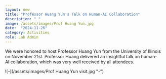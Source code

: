 ```yaml
---
layout: new
title: "Professor Huang Yun's Talk on Human-AI Collaboration"
description: " "
image: /assets/images/Prof Huang Yun.jpg
date:  "2024-11-26"
category: Activities
role: Lab Admin
---
```

We were honored to host Professor Huang Yun from the University of Illinois on November 21st. Professor Huang delivered an insightful talk on human-AI collaboration, which was very well received by all attendees.

![-](/assets/images/Prof Huang Yun visit.jpg "-")
